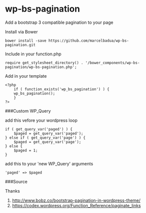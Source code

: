 # wp-bs-pagination
Add a bootstrap 3 compatible pagination to your page

Install via Bower

	bower install -save https://github.com/marcelbadua/wp-bs-pagination.git

Include in your function.php

	require get_stylesheet_directory() . '/bower_components/wp-bs-pagination/wp-bs-pagination.php';

Add in your template

  	<?php
    	if ( function_exists('wp_bs_pagination') ) {
  		wp_bs_pagination();
		}
	?>

###Custom WP_Query

add this vefore your wordpress loop

	if ( get_query_var('paged') ) {
   		$paged = get_query_var('paged');
	} else if ( get_query_var('page') ) {
   		$paged = get_query_var('page');
	} else {
   		$paged = 1;
	}

add this to your 'new WP_Query' arguments
	
	'paged' => $paged

###Source

Thanks

1. http://www.bobz.co/bootstrap-pagination-in-wordpress-theme/
2. https://codex.wordpress.org/Function_Reference/paginate_links
